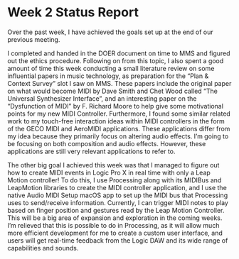 # Week 2 Status Report

Over the past week, I have achieved the goals set up at the end of our previous meeting.

I completed and handed in the DOER document on time to MMS and figured out the ethics procedure.
Following on from this topic, I also spent a good amount of time this week conducting a small literature review on some influential papers in music technology, as preparation for the “Plan & Context Survey” slot I saw on MMS.
These papers include the original paper on what would become MIDI by Dave Smith and Chet Wood called “The Universal Synthesizer Interface”, and an interesting paper on the “Dysfunction of MIDI” by F. Richard Moore to help give some motivational points for my new MIDI Controller.
Furthermore, I found some similar related work to my touch-free interaction ideas within MIDI controllers in the form of the GECO MIDI and AeroMIDI applications.
These applications differ from my idea because they primarily focus on altering audio effects.
I’m going to be focusing on both composition and audio effects.
However, these applications are still very relevant applications to refer to.
 
The other big goal I achieved this week was that I managed to figure out how to create MIDI events in Logic Pro X in real time with only a Leap Motion controller!
To do this, I use Processing along with its MIDIBus and LeapMotion libraries to create the MIDI controller application, and I use the native Audio MIDI Setup macOS app to set up the MIDI bus that Processing uses to send/receive information.
Currently, I can trigger MIDI notes to play based on finger position and gestures read by the Leap Motion Controller.
This will be a big area of expansion and exploration in the coming weeks.
I’m relieved that this is possible to do in Processing, as it will allow much more efficient development for me to create a custom user interface, and users will get real-time feedback from the Logic DAW and its wide range of capabilities and sounds.
